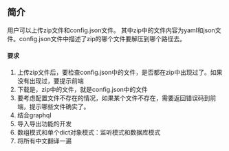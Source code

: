 ## 简介

用户可以上传zip文件和config.json文件。
其中zip中的文件内容为yaml和json文件。config.json文件中描述了zip的哪个文件要解压到哪个路径去。


#### 要求
1. 上传zip文件后，要检查config.json中的文件，是否都在zip中出现过了。如果没有出现过，要提示前端
2. 下载是，zip中的文件，就是config.json中的文件
3. 要考虑配置文件不存在的情况，如果某个文件不存在，需要返回错误码到前端，提示哪些文件确实了。
4. 结合graphql
5. 导入导出功能的开发
6. 数组模式和单个dict对象模式：监听模式和数据库模式
7. 将所有中文翻译一遍

